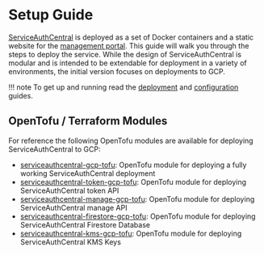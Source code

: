 # Setup Guide

[ServiceAuthCentral](https://github.com/UnitVectorY-Labs/ServiceAuthCentral) is deployed as a set of Docker containers and a static website for the [management portal](https://github.com/UnitVectorY-Labs/serviceauthcentralweb). This guide will walk you through the steps to deploy the service. While the design of ServiceAuthCentral is modular and is intended to be extendable for deployment in a variety of environments, the initial version focuses on deployments to GCP.

!!! note
    To get up and running read the [deployment](../setupguide/deployment.md) and [configuration](../setupguide/configuration.md) guides.

## OpenTofu / Terraform Modules

For reference the following OpenTofu modules are available for deploying ServiceAuthCentral to GCP:

- [serviceauthcentral-gcp-tofu](https://github.com/UnitVectorY-Labs/serviceauthcentral-gcp-tofu): OpenTofu module for deploying a fully working ServiceAuthCentral deployment
- [serviceauthcentral-token-gcp-tofu](https://github.com/UnitVectorY-Labs/serviceauthcentral-token-gcp-tofu): OpenTofu module for deploying ServiceAuthCentral token API
- [serviceauthcentral-manage-gcp-tofu](https://github.com/UnitVectorY-Labs/serviceauthcentral-manage-gcp-tofu): OpenTofu module for deploying ServiceAuthCentral manage API
- [serviceauthcentral-firestore-gcp-tofu](https://github.com/UnitVectorY-Labs/serviceauthcentral-firestore-gcp-tofu): OpenTofu module for deploying ServiceAuthCentral Firestore Database
- [serviceauthcentral-kms-gcp-tofu](https://github.com/UnitVectorY-Labs/serviceauthcentral-kms-gcp-tofu): OpenTofu module for deploying ServiceAuthCentral KMS Keys
